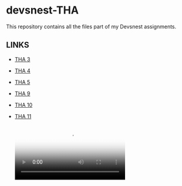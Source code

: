 # devsnest-THA
This repository contains all the files part of my Devsnest assignments.

## LINKS

- [THA 3](https://4rmhf.csb.app/THA_3/index.html)
- [THA 4](https://4rmhf.csb.app/THA_4/index.html)
- [THA 5](https://4rmhf.csb.app/THA_5/index.html)
- [THA 9](https://4rmhf.csb.app/THA_9/index.html)
- [THA 10](https://4rmhf.csb.app/THA_10/index.html)
- [THA 11](https://4rmhf.csb.app/THA_11/index.html)



  <video controls="true" allowfullscreen="true" poster="THA_10/logocard.png">
    <source src="show.mp4" type="video/mp4">
  </video>